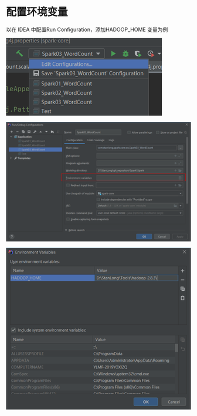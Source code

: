 # 配置环境变量

以在 IDEA 中配置Run Configuration，添加HADOOP_HOME 变量为例

![](./doc/18.png)

![](./doc/19.png)

![](./doc/20.png)
